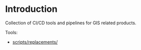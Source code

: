 # Introduction
Collection of CI/CD tools and pipelines for GIS related products.

Tools: 
- [scripts/replacements/](scripts/replacements/)